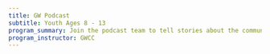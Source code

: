 ```yaml
---
title: GW Podcast
subtitle: Youth Ages 8 - 13
program_summary: Join the podcast team to tell stories about the community center and the greater city of Baltimore and its community impacts.
program_instructor: GWCC
---
```

